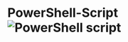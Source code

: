 # PowerShell-Script![PowerShell script](https://user-images.githubusercontent.com/3311519/177538754-2e687b67-53e8-4d3c-9feb-efe739a44040.png)
